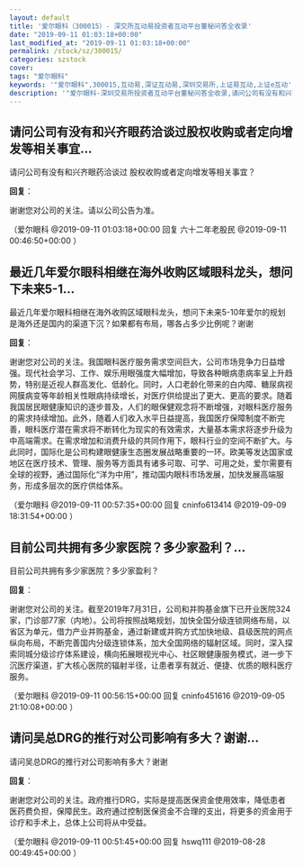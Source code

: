```yaml
---
layout: default
title: '爱尔眼科（300015）- 深交所互动易投资者互动平台董秘问答全收录'
date: "2019-09-11 01:03:18+00:00"
last_modified_at: "2019-09-11 01:03:18+00:00"
permalink: /stock/sz/300015/
categories: szstock
cover: 
tags: "爱尔眼科"
keywords: '"爱尔眼科",300015,互动易,深证互动易,深圳交易所,上证易互动,上证e互动'
description: '"爱尔眼科-深圳交易所投资者互动平台董秘问答全收录,请问公司有没有和兴齐眼药洽谈过 股权收购或者定向增发等相关事宜？"'
---
```


## 请问公司有没有和兴齐眼药洽谈过股权收购或者定向增发等相关事宜...

请问公司有没有和兴齐眼药洽谈过 股权收购或者定向增发等相关事宜？

**回复**：

谢谢您对公司的关注。请以公司公告为准。 

（爱尔眼科  @2019-09-11 01:03:18+00:00 回复 六十二年老股民  @2019-09-11 00:46:50+00:00 ）

## 最近几年爱尔眼科相继在海外收购区域眼科龙头，想问下未来5-1...

最近几年爱尔眼科相继在海外收购区域眼科龙头，想问下未来5-10年爱尔的规划是海外还是国内的渠道下沉？如果都有布局，哪各占多少比例呢？谢谢

**回复**：

谢谢您对公司的关注。我国眼科医疗服务需求空间巨大，公司市场竞争力日益增强。现代社会学习、工作、娱乐用眼强度大幅增加，导致各种眼病患病率呈上升趋势，特别是近视人群高发化、低龄化。同时，人口老龄化带来的白内障、糖尿病视网膜病变等年龄相关性眼病持续增长，对医疗供给提出了更大、更高的要求。随着我国居民眼健康知识的逐步普及，人们的眼保健观念将不断增强，对眼科医疗服务的需求持续增加。此外，随着人们收入水平日益提高，我国医疗保障制度不断完善，眼科医疗潜在需求将不断转化为现实的有效需求，大量基本需求将逐步升级为中高端需求。在需求增加和消费升级的共同作用下，眼科行业的空间不断扩大。与此同时，国际化是公司构建眼健康生态圈发展战略重要的一环。欧美等发达国家或地区在医疗技术、管理、服务等方面具有诸多可取、可学、可用之处，爱尔需要有全球的视野，通过国际化“洋为中用”，推动国内眼科市场发展，加快发展高端服务，形成多层次的医疗供给体系。 

（爱尔眼科  @2019-09-11 00:57:35+00:00 回复 cninfo613414  @2019-09-09 18:31:54+00:00 ）

## 目前公司共拥有多少家医院？多少家盈利？...

目前公司共拥有多少家医院？多少家盈利？

**回复**：

谢谢您对公司的关注。截至2019年7月31日，公司和并购基金旗下已开业医院324家，门诊部77家（内地）。公司将按照战略规划，加快全国分级连锁网络布局，以省区为单元，借力产业并购基金，通过新建或并购方式加快地级、县级医院的网点纵向布局，不断完善国内分级连锁体系，加大全国网络的辐射区域。同时，深入探索同城分级诊疗体系建设，横向拓展眼视光中心、社区眼健康服务模式，进一步下沉医疗渠道，扩大核心医院的辐射半径，让患者享有就近、便捷、优质的眼科医疗服务。 

（爱尔眼科  @2019-09-11 00:56:15+00:00 回复 cninfo451616  @2019-09-05 21:10:08+00:00 ）

## 请问吴总DRG的推行对公司影响有多大？谢谢...

请问吴总DRG的推行对公司影响有多大？谢谢

**回复**：

谢谢您对公司的关注。政府推行DRG，实际是提高医保资金使用效率，降低患者医药费负担，保障民生。政府通过控制医保资金不合理的支出，将更多的资金用于诊疗和手术上，总体上公司将从中受益。 

（爱尔眼科  @2019-09-11 00:51:45+00:00 回复 hswq111  @2019-08-28 00:49:45+00:00 ）

